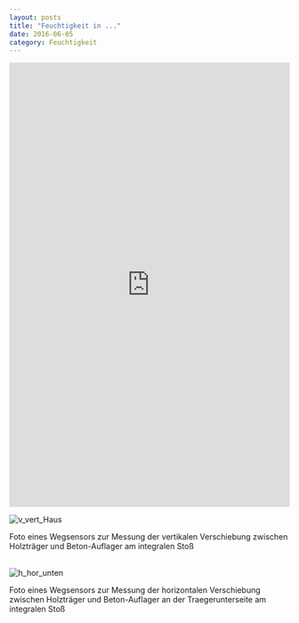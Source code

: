 ```yaml
---
layout: posts
title: "Feuchtigkeit in ..."
date: 2016-06-05
category: Feuchtigkeit
---
```



<iframe width="100%" height="800" frameborder="0" scrolling="no" src="https://plot.ly/~AbteilungHolz/69.embed"></iframe>

<p style="text-align: left;">

<img src="../images/foto_vertikale_Verschiebung.JPG" alt="v_vert_Haus"><br>

Foto eines Wegsensors zur Messung der vertikalen Verschiebung zwischen Holztr&auml;ger und Beton-Auflager am integralen Sto&szlig;<br><br>

<img src="../images/foto_horizontale_Verschiebung_unten.JPG" alt="h_hor_unten"><br>

Foto eines Wegsensors zur Messung der horizontalen Verschiebung zwischen Holztr&auml;ger und Beton-Auflager an der Traegerunterseite am integralen Sto&szlig; 
</p>
